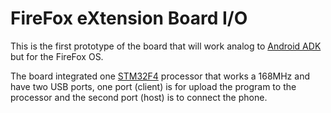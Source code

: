 FireFox eXtension Board I/O
===========================

This is the first prototype of the board that will work analog to [Android ADK](http://developer.android.com/tools/adk/index.html) but for the FireFox OS.

The board integrated one [STM32F4](http://www.st.com/web/en/catalog/mmc/FM141/SC1169/SS1577) processor that works a 168MHz and have two USB ports, one port (client) is for upload the program to the processor and the second port (host) is to connect the phone.

